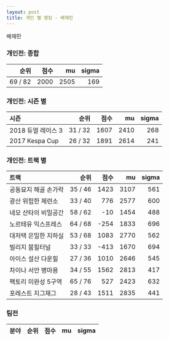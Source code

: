 ```yaml
---
layout: post
title: 개인 별 랭킹 - 배재민
---
```


배재민

### 개인전: 종합

| 순위 | 점수 | mu | sigma |
|---:|---:|---:|---:|
| 69 / 82 | 2000 | 2505 | 169 |

### 개인전: 시즌 별

| 시즌 | 순위 | 점수 | mu | sigma |
|:---|---:|---:|---:|---:|
| 2018 듀얼 레이스 3 | 31 / 32 | 1607 | 2410 | 268 |
| 2017 Kespa Cup | 26 / 32 | 1891 | 2614 | 241 |

### 개인전: 트랙 별

| 트랙 | 순위 | 점수 | mu | sigma |
|:---|---:|---:|---:|---:|
| 공동묘지 해골 손가락 | 35 / 46 | 1423 | 3107 | 561 |
| 광산 위험한 제련소 | 33 / 40 | 776 | 2577 | 600 |
| 네모 산타의 비밀공간 | 58 / 62 | -10 | 1454 | 488 |
| 노르테유 익스프레스 | 64 / 68 | -254 | 1833 | 696 |
| 대저택 은밀한 지하실 | 53 / 68 | 1083 | 2770 | 562 |
| 빌리지 붐힐터널 | 33 / 33 | -413 | 1670 | 694 |
| 아이스 설산 다운힐 | 27 / 36 | 1010 | 2646 | 545 |
| 차이나 서안 병마용 | 34 / 55 | 1562 | 2813 | 417 |
| 팩토리 미완성 5구역 | 65 / 76 | 527 | 2423 | 632 |
| 포레스트 지그재그 | 28 / 43 | 1511 | 2835 | 441 |

### 팀전

| 분야 | 순위 | 점수 | mu | sigma |
|:---|---:|---:|---:|---:|
